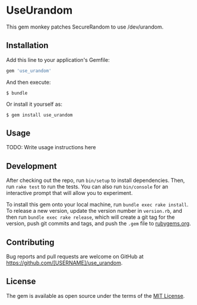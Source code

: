 # UseUrandom

This gem monkey patches SecureRandom to use /dev/urandom.

## Installation

Add this line to your application's Gemfile:

```ruby
gem 'use_urandom'
```

And then execute:

    $ bundle

Or install it yourself as:

    $ gem install use_urandom

## Usage

TODO: Write usage instructions here

## Development

After checking out the repo, run `bin/setup` to install dependencies. Then, run `rake test` to run the tests. You can also run `bin/console` for an interactive prompt that will allow you to experiment.

To install this gem onto your local machine, run `bundle exec rake install`. To release a new version, update the version number in `version.rb`, and then run `bundle exec rake release`, which will create a git tag for the version, push git commits and tags, and push the `.gem` file to [rubygems.org](https://rubygems.org).

## Contributing

Bug reports and pull requests are welcome on GitHub at https://github.com/[USERNAME]/use_urandom.


## License

The gem is available as open source under the terms of the [MIT License](http://opensource.org/licenses/MIT).

